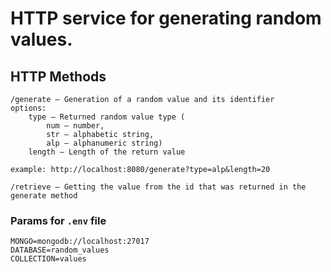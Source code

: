 # HTTP service for generating random values.

## HTTP Methods
```
/generate — Generation of a random value and its identifier
options: 
    type — Returned random value type (
        num — number, 
        str — alphabetic string,
        alp — alphanumeric string)
    length — Length of the return value
    
example: http://localhost:8080/generate?type=alp&length=20
```
```
/retrieve — Getting the value from the id that was returned in the generate method
```
### Params for ```.env``` file
```
MONGO=mongodb://localhost:27017
DATABASE=random_values
COLLECTION=values
```